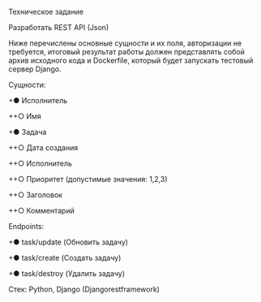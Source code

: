 Техническое задание


Разработать REST API (Json)


Ниже перечислены основные сущности и их поля, авторизации не требуется, итоговый результат работы должен представлять собой архив исходного кода и Dockerfile, который будет запускать тестовый сервер Django.


Сущности: 

+●	Исполнитель

++○	Имя

+●	Задача

++○	Дата создания

++○	Исполнитель

++○	Приоритет (допустимые значения: 1,2,3)

++○	Заголовок

++○	Комментарий


Endpoints:

+●	task/update (Обновить задачу)

+●	task/create (Создать задачу)

+●	task/destroy (Удалить задачу)



Стек: Python, Django (Djangorestframework)
